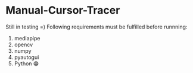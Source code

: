 # Manual-Cursor-Tracer
Still in testing =)
Following requirements must be fulfilled before runnning:
1. mediapipe
2. opencv
3. numpy
4. pyautogui
5. Python 😁
